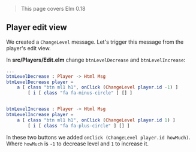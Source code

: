 > This page covers Elm 0.18

## Player edit view

We created a `ChangeLevel` message. Let's trigger this message from the player's edit view.

In __src/Players/Edit.elm__ change `btnLevelDecrease` and `btnLevelIncrease`:

```elm
...
btnLevelDecrease : Player -> Html Msg
btnLevelDecrease player =
    a [ class "btn ml1 h1", onClick (ChangeLevel player.id -1) ]
        [ i [ class "fa fa-minus-circle" ] [] ]


btnLevelIncrease : Player -> Html Msg
btnLevelIncrease player =
    a [ class "btn ml1 h1", onClick (ChangeLevel player.id 1) ]
        [ i [ class "fa fa-plus-circle" ] [] ]
```

In these two buttons we added `onClick (ChangeLevel player.id howMuch)`. Where `howMuch` is `-1` to decrease level and `1` to increase it.

